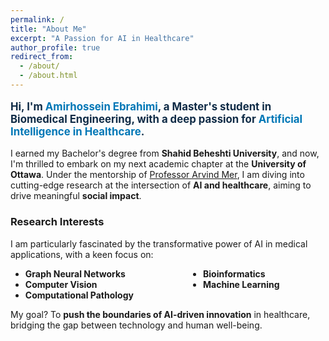 ```yaml
---
permalink: /
title: "About Me"
excerpt: "A Passion for AI in Healthcare"
author_profile: true
redirect_from: 
  - /about/
  - /about.html
---
```


<style>
.farsi { font-family: PERSWEB; font-weight: bold; font-size: 11pt; }
.header-color { color: #0f2b46; }
.twocol { columns: 2; }
ul.twocol { width: 110%; }
.highlight { color: #0077b6; font-weight: bold; }
.intro { font-size: 1.2em; font-weight: bold; color: #0f2b46; }
</style>



<p class="intro">
Hi, I'm <span class="highlight">Amirhossein Ebrahimi</span>, a Master's student in Biomedical Engineering, with a deep passion for <span class="highlight">Artificial Intelligence in Healthcare</span>.
</p>

I earned my Bachelor's degree from **Shahid Beheshti University**, and now, I'm thrilled to embark on my next academic chapter at the **University of Ottawa**. Under the mentorship of [Professor Arvind Mer](https://scholar.google.com/citations?user=Xy6KKl8AAAAJ&hl=en), I am diving into cutting-edge research at the intersection of **AI and healthcare**, aiming to drive meaningful **social impact**.

###  Research Interests
I am particularly fascinated by the transformative power of AI in medical applications, with a keen focus on:

<ul class="twocol" markdown='1'>
  <li> <b>Graph Neural Networks</b></li>
  <li> <b>Computer Vision</b></li>
  <li> <b>Computational Pathology</b></li>
  <li> <b>Bioinformatics</b></li>
  <li> <b>Machine Learning</b></li>
</ul>

 My goal? To **push the boundaries of AI-driven innovation** in healthcare, bridging the gap between technology and human well-being.  

